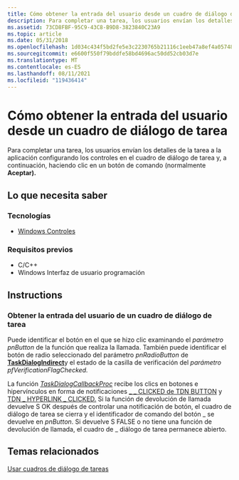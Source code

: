```yaml
---
title: Cómo obtener la entrada del usuario desde un cuadro de diálogo de tarea
description: Para completar una tarea, los usuarios envían los detalles de la tarea a la aplicación configurando los controles en el cuadro de diálogo de tarea y, a continuación, haciendo clic en un botón de comando (normalmente Aceptar).
ms.assetid: 73CD8FBF-95C9-43C8-B9D8-3823840C23A9
ms.topic: article
ms.date: 05/31/2018
ms.openlocfilehash: 1d034c434f5bd2fe5e3c2230765b21116c1eeb47a8ef4a057480a0f9e9d4c0cb
ms.sourcegitcommit: e6600f550f79bddfe58bd4696ac50dd52cb03d7e
ms.translationtype: MT
ms.contentlocale: es-ES
ms.lasthandoff: 08/11/2021
ms.locfileid: "119436414"
---
```

# <a name="how-to-get-user-input-from-a-task-dialog"></a>Cómo obtener la entrada del usuario desde un cuadro de diálogo de tarea

Para completar una tarea, los usuarios envían los detalles de la tarea a la aplicación configurando los controles en el cuadro de diálogo de tarea y, a continuación, haciendo clic en un botón de comando (normalmente **Aceptar).**

## <a name="what-you-need-to-know"></a>Lo que necesita saber

### <a name="technologies"></a>Tecnologías

-   [Windows Controles](window-controls.md)

### <a name="prerequisites"></a>Requisitos previos

-   C/C++
-   Windows Interfaz de usuario programación

## <a name="instructions"></a>Instructions

### <a name="getting-user-input-from-a-task-dialog"></a>Obtener la entrada del usuario de un cuadro de diálogo de tarea

Puede identificar el botón en el que se hizo clic examinando el *parámetro pnButton* de la función que realiza la llamada. También puede identificar el botón de radio seleccionado del parámetro *pnRadioButton* de [**TaskDialogIndirect**](/windows/desktop/api/Commctrl/nf-commctrl-taskdialogindirect)y el estado de la casilla de verificación del *parámetro pfVerificationFlagChecked.*

La función [*TaskDialogCallbackProc*](/windows/win32/api/commctrl/nc-commctrl-pftaskdialogcallback) recibe los clics en botones e hipervínculos en forma de notificaciones [ \_ \_ CLICKED de TDN BUTTON](tdn-button-clicked.md) y [TDN \_ HYPERLINK \_ CLICKED.](tdn-hyperlink-clicked.md) Si la función de devolución de llamada devuelve S OK después de controlar una notificación de botón, el cuadro de diálogo de tarea se cierra y el identificador de comando del botón \_ se devuelve en *pnButton*. Si devuelve S FALSE o no tiene una función de devolución de llamada, el cuadro de \_ diálogo de tarea permanece abierto.

## <a name="related-topics"></a>Temas relacionados

<dl> <dt>

[Usar cuadros de diálogo de tareas](using-task-dialogs.md)
</dt> </dl>

 

 